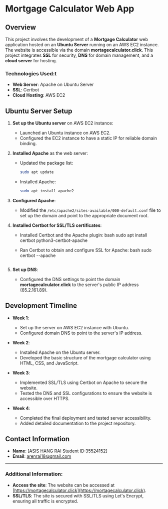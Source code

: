 # Mortgage Calculator Web App

## Overview
This project involves the development of a **Mortgage Calculator** web application hosted on an **Ubuntu Server** running on an AWS EC2 instance. The website is accessible via the domain **mortagecalculator.click**. This project integrates **SSL** for security, **DNS** for domain management, and a **cloud server** for hosting.

### Technologies Used:t
- **Web Server**: Apache on Ubuntu Server
- **SSL**: Certbot
- **Cloud Hosting**: AWS EC2

## Ubuntu Server Setup
1. **Set up the Ubuntu server** on AWS EC2 instance:
   - Launched an Ubuntu instance on AWS EC2.
   - Configured the EC2 instance to have a static IP for reliable domain binding.

2. **Installed Apache** as the web server:
   - Updated the package list:
     ```bash
     sudo apt update
     ```
   - Installed Apache:
     ```bash
     sudo apt install apache2
     ```

3. **Configured Apache**:
   - Modified the `/etc/apache2/sites-available/000-default.conf` file to set up the domain and point to the appropriate document root.

4. **Installed Certbot for SSL/TLS certificates**:
   - Installed Certbot and the Apache plugin:
     bash
     sudo apt install certbot python3-certbot-apache
     
   - Ran Certbot to obtain and configure SSL for Apache:
     bash
     sudo certbot --apache
     ```

5. **Set up DNS**:
   - Configured the DNS settings to point the domain **mortagecalculator.click** to the server's public IP address (65.2.161.89).

## Development Timeline
- **Week 1**:
    - Set up the server on AWS EC2 instance with Ubuntu.
    - Configured domain DNS to point to the server's IP address.

- **Week 2**:
    - Installed Apache on the Ubuntu server.
    - Developed the basic structure of the mortgage calculator using HTML, CSS, and JavaScript.

- **Week 3**:
    - Implemented SSL/TLS using Certbot on Apache to secure the website.
    - Tested the DNS and SSL configurations to ensure the website is accessible over HTTPS.

- **Week 4**:
    - Completed the final deployment and tested server accessibility.
    - Added detailed documentation to the project repository.

## Contact Information
- **Name**: [ASIS HANG RAI Student ID:35524152]
- **Email**: arenrai18@gmail.com

---

### Additional Information:
- **Access the site**: The website can be accessed at [https://mortagecalculator.click](https://mortagecalculator.click).
- **SSL/TLS**: The site is secured with SSL/TLS using Let's Encrypt, ensuring all traffic is encrypted.

